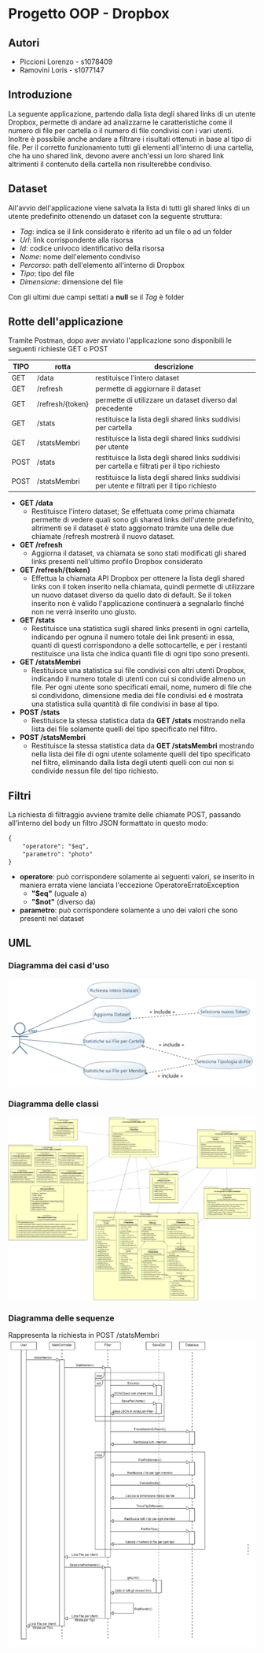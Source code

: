 # Progetto OOP - Dropbox

## **Autori**
- Piccioni Lorenzo - s1078409
- Ramovini Loris - s1077147

## **Introduzione**

La seguente applicazione, partendo dalla lista degli shared links di un utente Dropbox, permette di andare ad analizzarne le caratteristiche come il numero di file per cartella o il numero di file condivisi con i vari utenti. Inoltre è possibile anche andare a filtrare i risultati ottenuti in base al tipo di file.
Per il corretto funzionamento tutti gli elementi all'interno di una cartella, che ha uno shared link, devono avere anch'essi un loro shared link altrimenti il contenuto della cartella non risulterebbe condiviso.


## Dataset

All'avvio dell'applicazione viene salvata la lista di tutti gli shared links di un utente predefinito ottenendo un dataset con la seguente struttura:
- _Tag_: indica se il link considerato è riferito ad un file o ad un folder
- _Url_: link corrispondente alla risorsa
- _Id_: codice univoco identificativo della risorsa
- _Nome_: nome dell'elemento condiviso
- _Percorso_: path dell'elemento all'interno di Dropbox
- _Tipo_: tipo del file
- _Dimensione_: dimensione del file

Con gli ultimi due campi settati a **null** se il _Tag_ è folder
## Rotte dell'applicazione
Tramite Postman, dopo aver avviato l'applicazione sono disponibili le seguenti richieste GET o POST

|    TIPO        |rotta                          |descrizione                                |
|----------------|-------------------------------|-------------------------------------------|
|GET             |/data                     |restituisce l'intero dataset           |
|GET             |/refresh                       |permette di aggiornare il dataset               |
|GET             |/refresh/{token}      |permette di utilizzare un dataset diverso dal precedente     |
|GET            |/stats                        |restituisce la lista degli shared links suddivisi per cartella                                    |
|GET           |/statsMembri      |restituisce la lista degli shared links suddivisi per utente |
|POST          |/stats                        |restituisce la lista degli shared links suddivisi per cartella e filtrati per il tipo richiesto                                  |
|POST           |/statsMembri      |restituisce la lista degli shared links suddivisi per utente e filtrati per il tipo richiesto |

*  **GET /data**
    * Restituisce l'intero dataset; 
    Se effettuata come prima chiamata permette di vedere quali sono gli shared links dell'utente predefinito, altrimenti se il dataset è stato aggiornato tramite una delle due chiamate /refresh mostrerà il nuovo dataset.
* **GET /refresh**
   * Aggiorna il dataset, va chiamata se sono stati modificati gli shared links presenti nell'ultimo profilo Dropbox considerato
* **GET /refresh/{token}**
   * Effettua la chiamata API Dropbox per ottenere la lista degli shared links con il token inserito nella chiamata, quindi permette di utilizzare un nuovo dataset diverso da quello dato di default. Se il token inserito non è valido l'applicazione continuerà a segnalarlo finché non ne verrà inserito uno giusto.
* **GET /stats**
   * Restituisce una statistica sugli shared links presenti in ogni cartella, indicando per ognuna il numero totale dei link presenti in essa, quanti di questi corrispondono a delle sottocartelle, e per i restanti restituisce una lista che indica quanti file di ogni tipo sono presenti.
 * **GET /statsMembri**
   * Restituisce una statistica sui file condivisi con altri utenti Dropbox, indicando il numero totale di utenti con cui si condivide almeno un file.
      Per ogni utente sono specificati email, nome, numero di file che si condividono, dimensione media dei file condivisi ed è mostrata una statistica sulla quantità di file condivisi in base al tipo.
* **POST /stats**
   * Restituisce la stessa statistica data da **GET /stats** mostrando nella lista dei file solamente quelli del tipo specificato nel filtro.
 * **POST /statsMembri**
   * Restituisce la stessa statistica data da **GET /statsMembri** mostrando nella lista dei file di ogni utente solamente quelli del tipo specificato nel filtro, eliminando dalla lista degli utenti quelli con cui non si condivide nessun file del tipo richiesto.
## Filtri 

La richiesta di filtraggio avviene tramite delle chiamate POST, passando all'interno del body un filtro JSON formattato in questo modo: 
```
{
    "operatore": "$eq",
    "parametro": "photo"
}
```
* **operatore**: può corrispondere solamente ai seguenti valori, se inserito in maniera errata viene lanciata l'eccezione OperatoreErratoException
    * **"$eq"** (uguale a)
    * **"$not"** (diverso da)
* **parametro**: può corrispondere solamente a uno dei valori che sono presenti nel dataset

## **UML**

### Diagramma dei casi d'uso
![](CaseDiagram.jpg)
### Diagramma delle classi
![](ClassDiagram2.png)
### Diagramma delle sequenze
Rappresenta la richiesta in POST /statsMembri
![](SequenceDiagram.png)




